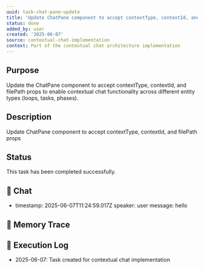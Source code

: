 ```yaml
---
uuid: task-chat-pane-update
title: 'Update ChatPane component to accept contextType, contextId, and filePath props'
status: done
added_by: user
created: '2025-06-07'
source: contextual-chat-implementation
context: Part of the contextual chat architecture implementation
---
```


## Purpose

Update the ChatPane component to accept contextType, contextId, and filePath props to enable contextual chat functionality across different entity types (loops, tasks, phases).

## Description

Update ChatPane component to accept contextType, contextId, and filePath props

## Status

This task has been completed successfully.

## 💬 Chat

- timestamp: 2025-06-07T11:24:59.017Z
  speaker: user
  message: hello


## 🧠 Memory Trace

## 🧾 Execution Log

- 2025-06-07: Task created for contextual chat implementation 
